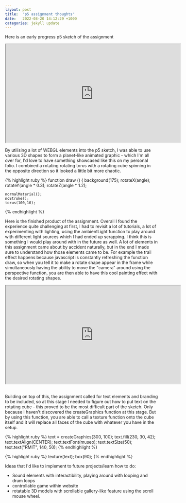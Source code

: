 ```yaml
---
layout: post
title:  "p5 assignment thoughts"
date:   2022-08-20 14:12:29 +1000
categories: jekyll update
---
```


Here is an early progress p5 sketch of the assignment
<iframe src="https://editor.p5js.org/adrianfrich/full/ln7OC2rex" width="576" height="324"></iframe>

By utilising a lot of WEBGL elements into the p5 sketch, I was able to use various 3D shapes to form a planet-like animated graphic - which I'm all over for, I'd love to have something showcased like this on my personal folio. I combined a rotating rotating torus with a rotating cube spinning in the opposite direction so it looked a little bit more chaotic. 

{% highlight ruby %}
    function draw () {
    background(175);
    rotateX(angle);
    rotateY(angle * 0.3);
    rotateZ(angle * 1.2);

    normalMaterial();
    noStroke();
    torus(100,10);
{% endhighlight %}




Here is the finished product of the assignment. Overall I found the experience quite challenging at first, I had to revisit a lot of tutorials, a lot of experimenting with lighting, using the ambientLight function to play around with different light sources which I had ended up scrapping. I think this is something I would play around with in the future as well. A lot of elements in this assignment came about by accident naturally, but in the end I made sure to understand how those elements came to be. For example the trail effect happens because javascript is constantly refreshing the function draw, so when you tell it to make a rotate shape appear in the frame while simultaneously having the ability to move the "camera" around using the perspective function, you are then able to have this cool painting effect with the desired rotating shapes.

<iframe src="https://editor.p5js.org/adrianfrich/full/BTtTPSQCL" width="576" height="324"></iframe>
<br>
<br>

Building on top of this, the assignment called for text elements and branding to be included, so at this stage I needed to figure out how to put text on the rotating cube - this proved to be the most difficult part of the sketch. Only because I haven't discovered the createGraphics function at this stage. But by using this function, you are able to call a texture function onto the cube itself and it will replace all faces of the cube with whatever you have in the setup.

{% highlight ruby %}
    text = createGraphics(300, 100);
    text.fill(230, 30, 42);
    text.textAlign(CENTER);
    text.textFont(museo);
    text.textSize(50);
    text.text("RMIT", 140, 50);
{% endhighlight %}

{% highlight ruby %}
    texture(text);
    box(90);
{% endhighlight %}

Ideas that I'd like to implement to future projects/learn how to do: 
- Sound elements with interactibility, playing around with looping and drum loops
- controllable game within website
- rotatable 3D models with scrollable gallery-like feature using the scroll mouse wheel. 

